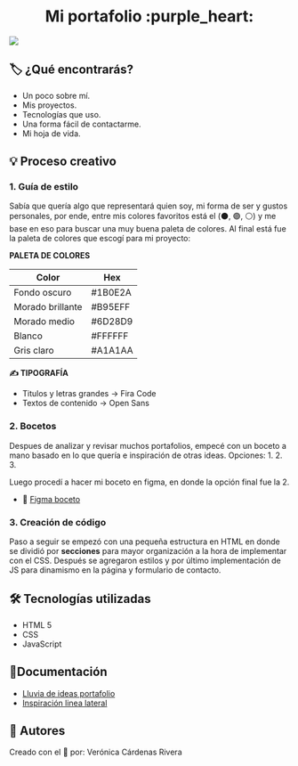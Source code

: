 <h1 align="center"> Mi portafolio :purple_heart: </h1>

<p align="left">
   <img src="https://img.shields.io/badge/STATUS-EN%20DESAROLLO-green">
</p>

## 🏷️ ¿Qué encontrarás? 
+ Un poco sobre mí.
+ Mis proyectos.
+ Tecnologías que uso.
+ Una forma fácil de contactarme.
+ Mi hoja de vida.

## 💡 Proceso creativo 
### 1. Guía de estilo
Sabía que quería algo que representará quien soy, mi forma de ser y gustos personales, por ende, entre mis colores favoritos está el (⚫, 🟣, ⚪) y me base en eso para buscar una muy buena paleta de colores.
Al final está fue la paleta de colores que escogí para mi proyecto: 

**PALETA DE COLORES**

| Color             | Hex                                                                |
| ----------------- | ------------------------------------------------------------------ |
| Fondo oscuro | #1B0E2A |
| Morado brillante | #B95EFF |
| Morado medio |  #6D28D9 |
| Blanco | #FFFFFF |
| Gris claro | #A1A1AA |

**✍️ TIPOGRAFÍA**
+ Titulos y letras grandes -> Fira Code
+ Textos de contenido -> Open Sans


### 2. Bocetos 
Despues de analizar y revisar muchos portafolios, empecé con un boceto a mano basado en lo que quería e inspiración de otras ideas.
Opciones:
1. 
2. 
3.

Luego procedí a hacer mi boceto en figma, en donde la opción final fue la 2. 
+ 📝 [Figma boceto](https://www.figma.com/design/ws1fWeCwo9Go13h3q40ih4/Portafolio-Vero?node-id=0-1&t=GVUyCZqkqhIPnwvQ-1)


### 3. Creación de código

Paso a seguir se empezó con una pequeña estructura en HTML en donde se dividió por **secciones** para mayor organización a la hora de implementar con el CSS. 
Después se agregaron estilos y por último implementación de JS para dinamismo en la página y formulario de contacto. 


## 🛠️ Tecnologías utilizadas
+ HTML 5
+ CSS
+ JavaScript

## 📄Documentación
+ [Lluvia de ideas portafolio](https://github.com/emmabostian/developer-portfolios)
+ [Inspiración linea lateral](https://m7mad.dev/)

## 👤 Autores
Creado con el 💜 por: Verónica Cárdenas Rivera
